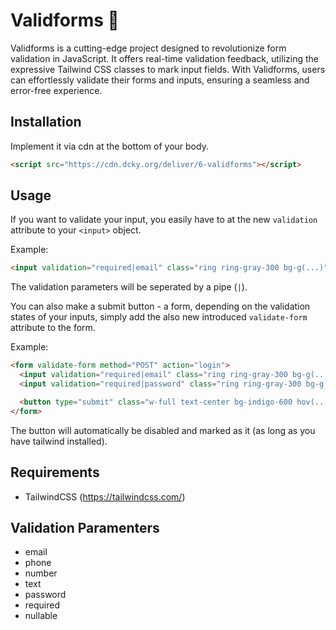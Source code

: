 # Validforms 🚩
Validforms is a cutting-edge project designed to revolutionize form validation in JavaScript. It offers real-time validation feedback, utilizing the expressive Tailwind CSS classes to mark input fields. With Validforms, users can effortlessly validate their forms and inputs, ensuring a seamless and error-free experience.

## Installation
Implement it via cdn at the bottom of your body.
```html
<script src="https://cdn.dcky.org/deliver/6-validforms"></script>
```

## Usage
If you want to validate your input, you easily have to at the new `validation` attribute to your `<input>` object.

Example:
```html
<input validation="required|email" class="ring ring-gray-300 bg-g(...)" id="email" name="email" type="email"></input>
```

The validation parameters will be seperated by a pipe (`|`).

You can also make a submit button - a form, depending on the validation states of your inputs, simply add the also new introduced `validate-form` attribute to the form.

Example:
```html
<form validate-form method="POST" action="login">
  <input validation="required|email" class="ring ring-gray-300 bg-g(...)" id="email" name="email" type="email"></input>
  <input validation="required|password" class="ring ring-gray-300 bg-g(...)" id="password" name="password" type="password"></input>

  <button type="submit" class="w-full text-center bg-indigo-600 hov(...)">Submit</button>
</form>
```

The button will automatically be disabled and marked as it (as long as you have tailwind installed).

## Requirements
- TailwindCSS (https://tailwindcss.com/)

## Validation Paramenters
- email
- phone
- number
- text
- password
- required
- nullable
